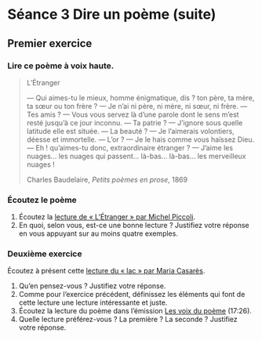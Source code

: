 # Séance 3 Dire un poème (suite)

## Premier exercice

### Lire ce poème à voix haute.

> L’Étranger 
> 
> — Qui aimes-tu le mieux, homme énigmatique, dis ? ton père, ta mère, ta sœur ou ton frère ?
> — Je n’ai ni père, ni mère, ni sœur, ni frère.
> — Tes amis ?
> — Vous vous servez là d’une parole dont le sens m’est resté jusqu’à ce jour inconnu.
> — Ta patrie ?
> — J’ignore sous quelle latitude elle est située.
> — La beauté ?
> — Je l’aimerais volontiers, déesse et immortelle.
> — L’or ?
> — Je le hais comme vous haïssez Dieu.
> — Eh ! qu’aimes-tu donc, extraordinaire étranger ?
> — J’aime les nuages… les nuages qui passent… là-bas… là-bas… les merveilleux nuages !
> 
> Charles Baudelaire, *Petits poèmes en prose*, 1869

### Écoutez le poème

1. Écoutez la [lecture de « L’Étranger » par Michel Piccoli](https://www.youtube.com/watch?v=vPyWr2KEAMQ&feature=youtu.be).
2. En quoi, selon vous, est-ce une bonne lecture ? Justifiez votre réponse en vous appuyant sur au moins quatre exemples.

### Deuxième exercice

Écoutez à présent cette [lecture du « lac » par Maria Casarès](https://youtu.be/mJBJAsH2xy4?t=56).

1. Qu’en pensez-vous ? Justifiez votre réponse.
2. Comme pour l’exercice précédent, définissez les éléments qui font de cette lecture une lecture intéressante et juste.
3. Écoutez la lecture du poème dans l’émission [Les voix du poème](https://www.franceinter.fr/emissions/ca-peut-pas-faire-de-mal/ca-peut-pas-faire-de-mal-01-aout-2013) (17:26).
4. Quelle lecture préférez-vous ? La première ? La seconde ? Justifiez votre réponse.